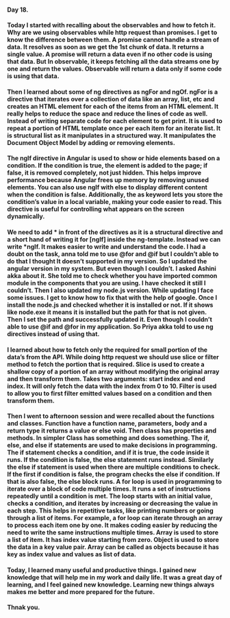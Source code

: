 #### Day 18.
#### Today I started with recalling about the observables and how to fetch it. Why are we using observables while http request than promises. I get to know the difference between them. A promise cannot handle a stream of data. It resolves as soon as we get the 1st chunk of data. It returns a single value. A promise will return a data even if no other code is using that data. But In observable, it keeps fetching all the data streams one by one and return the values. Observable will return a data only if some code is using that data.
#### Then I learned about some of ng directives as ngFor and ngOf. ngFor is a directive that iterates over a collection of data like an array, list, etc and creates an HTML element for each of the items from an HTML element. It really helps to reduce the space and reduce the lines of code as well. Instead of writing separate code for each element to get print. It is used to repeat a portion of HTML template once per each item for an iterate list. It is structural list as it manipulates in a structured way. It manipulates the Document Object Model by adding or removing elements. 
#### The ngIf directive in Angular is used to show or hide elements based on a condition. If the condition is true, the element is added to the page; if false, it is removed completely, not just hidden. This helps improve performance because Angular frees up memory by removing unused elements. You can also use ngIf with else to display different content when the condition is false. Additionally, the as keyword lets you store the condition’s value in a local variable, making your code easier to read. This directive is useful for controlling what appears on the screen dynamically. 
#### We need to add * in front of the directives as it is a structural directive and a short hand of writing it for [ngIf] inside the ng-template. Instead we can write *ngIf. It makes easier to write and understand the code.  I had a doubt on the task, anna told me to use @for and @if but I couldn’t able to do that I thought It doesn’t supported in my version. So I updated the angular version in my system. But even though I couldn’t. I asked Ashini akka about it. She told me to check whether you have imported common module in the components that you are using. I have checked it still I couldn’t. Then I also updated my node.js version.  While updating I face some issues. I get to know how to fix that with the help of google. Once I install the node.js and checked whether it is installed or not. If it shows like node.exe it means it is installed but the path for that is not given. Then I set the path and successfully updated it. Even though I couldn’t able to use @if and @for in my application. So Priya akka told to use ng directives instead of using that. 
#### I learned about how to fetch only the required for small portion of the data’s from the API. While doing http request we should use slice or filter method to fetch the portion that is required. Slice is used to create a shallow copy of a portion of an array without modifying the original array and then transform them.  Takes two arguments: start index and end index. It will only fetch the data with the index from 0 to 10. Filter is used to allow you to first filter emitted values based on a condition and then transform them. 
#### Then I went to afternoon session and were recalled about the functions and classes. Function have a function name, parameters, body and a return type it returns a value or else void. Then class has properties and methods. In simpler Class has something and does something. The if, else, and else if statements are used to make decisions in programming. The if statement checks a condition, and if it is true, the code inside it runs. If the condition is false, the else statement runs instead. Similarly the else if statement is used when there are multiple conditions to check. If the first if condition is false, the program checks the else if condition. If that is also false, the else block runs. A for loop is used in programming to iterate over a block of code multiple times. It runs a set of instructions repeatedly until a condition is met. The loop starts with an initial value, checks a condition, and iterates by increasing or decreasing the value in each step. This helps in repetitive tasks, like printing numbers or going through a list of items. For example, a for loop can iterate through an array to process each item one by one. It makes coding easier by reducing the need to write the same instructions multiple times. Array is used to store a list of item. It has index value starting from zero. Object is used to store the data in a key value pair. Array can be called as objects because it has key as index value and values as list of data. 
#### Today, I learned many useful and productive things. I gained new knowledge that will help me in my work and daily life. It was a great day of learning, and I feel gained new knowledge. Learning new things always makes me better and more prepared for the future.
#### Thnak you.
